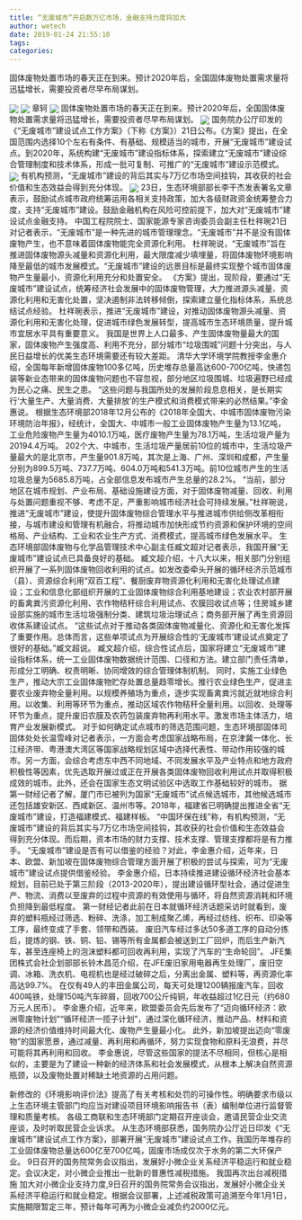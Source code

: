 ```yaml
---
title: “无废城市”开启数万亿市场，金融支持力度将加大
author: wetech
date: 2019-01-24 21:55:10
tags: 
categories: 
---
```

固体废物处置市场的春天正在到来。预计2020年后，全国固体废物处置需求量将迅猛增长，需要投资者尽早布局谋划。
<!-- more -->
<img align="center" border="0" src="https://imgcdn.yicai.com/uppics/images/2019/01/74d8b6e2ec31c26757141004c00699e5.jpg" />
<img align="center" border="0" src="https://imgcdn.yicai.com/uppics/images/2019/01/1a9064e155c5ad9fb663c9e5036dee10.jpg" />
章轲
<img align="center" border="0" src="https://imgcdn.yicai.com/uppics/images/2019/01/6f91f991e9106e545ebf7cc70d6ff669.jpg" />
固体废物处置市场的春天正在到来。预计2020年后，全国固体废物处置需求量将迅猛增长，需要投资者尽早布局谋划。
<img align="center" border="0" src="https://imgcdn.yicai.com/uppics/images/2019/01/dfcf03c2810446e98f27e0baa8c30717.jpg" />
国务院办公厅印发的《“无废城市”建设试点工作方案》（下称《方案》）21日公布。《方案》提出，在全国范围内选择10个左右有条件、有基础、规模适当的城市，开展“无废城市”建设试点。到2020年，系统构建“无废城市”建设指标体系，探索建立“无废城市”建设综合管理制度和技术体系，形成一批可复制、可推广的“无废城市”建设示范模式。
<img align="center" border="0" src="https://imgcdn.yicai.com/uppics/images/2019/01/f9b697c14fed68e694f8534389388831.jpg" />
有机构预测，“无废城市”建设的背后其实与7万亿市场空间挂钩，其收获的社会价值和生态效益会得到充分体现。
<img align="center" border="0" src="https://imgcdn.yicai.com/uppics/images/2019/01/eaa455bf5e83305af5d50129fe344005.jpg" />
23日，生态环境部部长李干杰发表署名文章表示，鼓励试点城市政府统筹运用各相关支持政策，加大各级财政资金统筹整合力度，支持“无废城市”建设。鼓励金融机构在风险可控前提下，加大对“无废城市”建设试点金融支持。
中国工程院院士、国家能源专家咨询委员会副主任杜祥琬21日对记者表示，“无废城市”是一种先进的城市管理理念。“无废城市”并不是没有固体废物产生，也不意味着固体废物能完全资源化利用。
杜祥琬说，“无废城市”旨在推进固体废物源头减量和资源化利用，最大限度减少填埋量，将固体废物环境影响降至最低的城市发展模式。“无废城市”建设的远景目标是最终实现整个城市固体废物产生量最小，资源化利用充分和处置安全。
《方案》提出，现阶段，要通过“无废城市”建设试点，统筹经济社会发展中的固体废物管理，大力推进源头减量、资源化利用和无害化处置，坚决遏制非法转移倾倒，探索建立量化指标体系，系统总结试点经验。
杜祥琬表示，推进“无废城市”建设，对推动固体废物源头减量、资源化利用和无害化处理，促进城市绿色发展转型，提高城市生态环境质量，提升城市宜居水平具有重要意义。
我国是世界上人口最多、产生固体废物量最大的国家，固体废物产生强度高、利用不充分，部分城市“垃圾围城”问题十分突出，与人民日益增长的优美生态环境需要还有较大差距。
清华大学环境学院教授李金惠介绍，全国每年新增固体废物100多亿吨，历史堆存总量高达600-700亿吨，快递包装等新业态带来的固体废物问题也不容忽视，部分地区垃圾围城、垃圾遍野已经成为民心之痛、民生之患。
“这些问题与我国所处的发展阶段息息相关，是长期实行‘大量生产、大量消费、大量排放’的生产模式和消费模式带来的必然结果。”李金惠说。
根据生态环境部2018年12月公布的《2018年全国大、中城市固体废物污染环境防治年报》，经统计，全国大、中城市一般工业固体废物产生量为13.1亿吨，工业危险废物产生量为4010.1万吨，医疗废物产生量为78.1万吨，生活垃圾产量为20194.4万吨。
202个大、中城市，生活垃圾产量居前10位的城市中，生活垃圾产量最大的是北京市，产生量901.8万吨，其次是上海、广州、深圳和成都，产生量分别为899.5万吨、737.7万吨、604.0万吨和541.3万吨。前10位城市产生的生活垃圾总量为5685.8万吨，占全部信息发布城市产生总量的28.2%。
“当前，部分地区在城市规划、产业布局、基础设施建设方面，对于固体废物减量、回收、利用与处置问题重视不够、考虑不足，严重影响城市经济社会可持续发展。”杜祥琬说，推进“无废城市”建设，使提升固体废物综合管理水平与推进城市供给侧改革相衔接，与城市建设和管理有机融合，将推动城市加快形成节约资源和保护环境的空间格局、产业结构、工业和农业生产方式、消费模式，提高城市绿色发展水平。
生态环境部固体废物与化学品管理技术中心副主任臧文超对记者表示，我国开展“无废城市”建设试点已具备良好的基础。
臧文超介绍，十八大以来，相关部门分别组织开展了一系列固体废物回收利用的试点。如发改委牵头开展的循环经济示范城市（县）、资源综合利用“双百工程”、餐厨废弃物资源化利用和无害化处理试点建设；工业和信息化部组织开展的工业固体废物综合利用基地建设；农业农村部开展的畜禽粪污资源化利用、农作物秸秆综合利用试点、农膜回收试点等；住房城乡建设部实施的城市生活垃圾强制分类、建筑垃圾治理试点；商务部开展了再生资源回收体系建设试点。
“这些试点对于推动各类固体废物减量化、资源化和无害化发挥了重要作用。总体而言，这些单项试点为开展综合性的‘无废城市’建设试点奠定了很好的基础。”臧文超说。
臧文超介绍，综合性试点后，国家将建立“无废城市”建设指标体系，统一工业固体废物数据统计范围、口径和方法。建立部门责任清单，形成分工明确、权责明晰、协同增效的综合管理体制机制。
同时，实施工业绿色生产，推动大宗工业固体废物贮存处置总量趋零增长。推行农业绿色生产，促进主要农业废弃物全量利用。以规模养殖场为重点，逐步实现畜禽粪污就近就地综合利用。以收集、利用等环节为重点，推动区域农作物秸秆全量利用。以回收、处理等环节为重点，提升废旧农膜及农药包装废弃物再利用水平。激发市场主体活力，培育产业发展新模式。
对于如何确定试点城市的筛选范围问题，生态环境部固体司固体处处长温雪峰对记者表示，一方面会考虑国家战略布局，在京津冀一体化、长江经济带、粤港澳大湾区等国家战略规划区域中选择代表性、带动作用较强的城市。另一方面，会综合考虑东中西不同地域、不同发展水平及产业特点和地方政府积极性等因素，优先选取开展过或正在开展各类固体废物回收利用试点并取得积极成效的城市。此外，还会在国家生态文明试验区中选取工作基础较好的城市。
据第一财经记者了解，厦门市已被列为国家“无废城市”试点候选城市，其他候选城市还包括雄安新区、西咸新区、温州市等。2018年，福建省已明确提出推进全省“无废城市”建设，打造福建模式、福建样板。
“中国环保在线”称，有机构预测，“无废城市”建设的背后其实与7万亿市场空间挂钩，其收获的社会价值和生态效益会得到充分体现。而后期，资本市场的财力支撑、技术支撑、管理支撑都将是有力推手。
“无废城市”建设是否有可以借鉴的经验？对此，李金惠介绍，近年来，日本、欧盟、新加坡在固体废物综合管理方面开展了积极的尝试与探索，可为“无废城市”建设试点提供借鉴经验。
李金惠介绍，日本持续推进建设循环经济社会基本规划，目前已处于第三阶段（2013-2020年），提出建设循环型社会，通过促进生产、物流、消费以至废弃的过程中资源的有效使用与循环，将自然资源消耗和环境负担降到最低程度。
第一财经记者此前在日本就循环经济话题采访时就看到，废弃的塑料瓶经过筛选、粉碎、洗涤，加工制成聚乙烯，再经过纺线、织布、印染等工序，最终变成了手套、领带和西装。
废旧汽车经过多达50多道工序的自动分拣后，提炼的钢、铁、铜、铅、锡等所有金属都会被送到工厂回炉，而后生产新汽车，甚至连座椅上的泡沫塑料都可回收再利用，实现了汽车的“生命轮回”。
JFE集团株式会社企划部部长铃木昌范介绍，在JFE废旧家用电器再生处理厂，废旧空调、冰箱、洗衣机、电视机也是经过破碎之后，分离出金属、塑料等，再资源化率高达99.7%。
在仅有49人的丰田金属公司，每天可处理1200辆报废汽车，回收400吨铁，处理150吨汽车碎屑，回收700公斤纯铜，年收益超过1亿日元（约680万元人民币）。
李金惠介绍，近年来，欧盟委员会先后发布了“迈向循环经济：欧洲零废物计划”“循环经济一揽子计划”，通过深化循环经济，推动产品、材料和资源的经济价值维持时间最大化、废物产生量最小化。
此外，新加坡提出迈向“零废物”的国家愿景，通过减量、再利用和再循环，努力实现食物和原料无浪费，并尽可能将其再利用和回收。
李金惠说，尽管这些国家的提法不尽相同，但核心是相似的，主要是为了建设一种新的经济体系和社会发展模式，从根本上解决自然资源瓶颈，以及废物处置对稀缺土地资源的占用问题。
 
 
新修改的《环境影响评价法》提高了有关考核和处罚的可操作性。明确要求市级以上生态环境主管部门均应当对建设项目环境影响报告书（表）编制单位进行监督管理和质量考核。
各级工商联和生态环境部门定期召开座谈会，邀请民营企业交流座谈，及时听取民营企业诉求。
从生态环境部获悉，国务院办公厅近日印发《“无废城市”建设试点工作方案》，部署开展“无废城市”建设试点工作。我国历年堆存的工业固体废物总量达600亿至700亿吨，固废市场成仅次于水务的第二大环保产业。
9日召开的国务院常务会议指出，发展好小微企业关系经济平稳运行和就业稳定。会议决定，对小微企业推出一批新的普惠性减税措施。
我国再次出台减税措施 加大对小微企业支持力度,9日召开的国务院常务会议指出，发展好小微企业关系经济平稳运行和就业稳定。根据会议部署，上述减税政策可追溯至今年1月1日，实施期限暂定三年，预计每年可再为小微企业减负约2000亿元。
